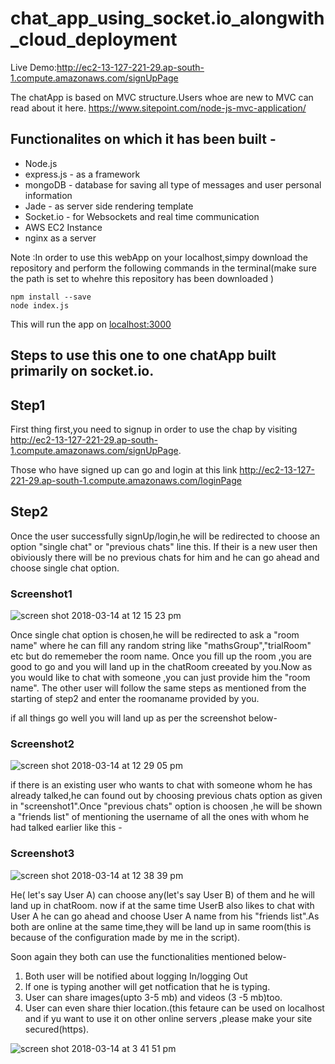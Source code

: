 # chat_app_using_socket.io_alongwith_cloud_deployment

Live Demo:http://ec2-13-127-221-29.ap-south-1.compute.amazonaws.com/signUpPage

The chatApp is based on MVC structure.Users whoe are new to MVC can read about it here.
https://www.sitepoint.com/node-js-mvc-application/

## Functionalites on which it has been built -

* Node.js     
* express.js   - as a framework 
* mongoDB      - database for saving all type of messages and user personal information
* Jade         - as server side rendering template
* Socket.io    - for Websockets and real time communication
* AWS EC2 Instance
* nginx as a server 

Note :In order to use this webApp on your localhost,simpy download the repository and perform
the following commands in the terminal(make sure the path is set to whehre this repository has been downloaded )
```
npm install --save
node index.js
```
This will run the app on [localhost:3000](http:localhost:3000/signUpPage)


## Steps to use this one to one chatApp built primarily on socket.io.

## Step1

First thing first,you need to signup in order to use the chap by visiting http://ec2-13-127-221-29.ap-south-1.compute.amazonaws.com/signUpPage.

Those who have signed up can go and login at this link http://ec2-13-127-221-29.ap-south-1.compute.amazonaws.com/loginPage

## Step2 

Once the user successfully signUp/login,he will be redirected to choose an option "single chat" or "previous chats" line this.
If their is a new user then obiviously there will be no previous chats for him and he can go ahead and choose single chat option.

### Screenshot1
![screen shot 2018-03-14 at 12 15 23 pm](https://user-images.githubusercontent.com/16476315/37387216-92c3c376-2781-11e8-8ade-2a378e525966.png)

Once single chat option is chosen,he will be redirected to ask a "room name" where he can fill any random string like "mathsGroup","trialRoom" etc but do rememeber the room name.
Once you fill up the room ,you are good to go and you will land up in the chatRoom creeated by you.Now as you would like to chat with someone ,you can just provide him the "room name".
The other user will follow the same steps as mentioned from the starting of step2 and enter the roomaname provided by you.

if all things go well you will land up as per the screenshot below-

### Screenshot2
![screen shot 2018-03-14 at 12 29 05 pm](https://user-images.githubusercontent.com/16476315/37387680-6880ce54-2783-11e8-8d1c-a8cb61516908.png)

if there is an existing user who wants to chat with someone whom he has already talked,he can found out by choosing previous chats option as given in "screenshot1".Once "previous chats" option is choosen ,he will be shown a "friends list" of mentioning the username of all the ones with whom he had talked earlier like this -

### Screenshot3
![screen shot 2018-03-14 at 12 38 39 pm](https://user-images.githubusercontent.com/16476315/37387994-b135df30-2784-11e8-956a-f0d3d6af479c.png)

He( let's say User A) can choose any(let's say User B) of them and he will land up in chatRoom. now if at the same time UserB also likes to chat with User A he can go ahead and choose User A name from his "friends list".As both are online at the same time,they will be land up in same room(this is because of the configuration made by me in the script).

Soon again they both can use the functionalities mentioned below-

1. Both user will be notified about logging In/logging Out 
2. If one is typing another will get notfication that he is typing.
3. User can share images(upto 3-5 mb) and videos (3 -5 mb)too.
4. User can even share thier location.(this fetaure can be used on localhost and if yu want to use it on other online servers ,please make your site secured(https).

![screen shot 2018-03-14 at 3 41 51 pm](https://user-images.githubusercontent.com/16476315/37396272-6e5d9774-279e-11e8-876b-74e184fff704.png)





